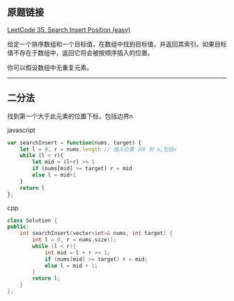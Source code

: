 ## 原题链接

[LeetCode 35. Search Insert Position (easy)](https://leetcode-cn.com/problems/search-insert-position/)

给定一个排序数组和一个目标值，在数组中找到目标值，并返回其索引。如果目标值不存在于数组中，返回它将会被按顺序插入的位置。

你可以假设数组中无重复元素。

---

## 二分法

找到第一个大于此元素的位置下标，包括边界n

javascript

```javascript
var searchInsert = function(nums, target) {
    let l = 0, r = nums.length // 插入位置 从0 到 n,包括n
    while (l < r){
        let mid = (l+r) >> 1
        if (nums[mid] >= target) r = mid
        else l = mid+1
    }
    return l
};
```

cpp

```cpp
class Solution {
public:
    int searchInsert(vector<int>& nums, int target) {
        int l = 0, r = nums.size();
        while (l < r){
            int mid = l + r >> 1;
            if (nums[mid] >= target) r = mid;
            else l = mid + 1;
        }
        return l;
    }
};
```